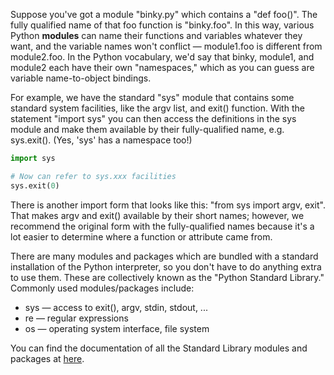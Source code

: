 Suppose you've got a module "binky.py" which contains a "def foo()". The fully qualified name of that foo function is "binky.foo". In this way, various Python **modules** can name their functions and variables whatever they want, and the variable names won't conflict — module1.foo is different from module2.foo. In the Python vocabulary, we'd say that binky, module1, and module2 each have their own "namespaces," which as you can guess are variable name-to-object bindings.

For example, we have the standard "sys" module that contains some standard system facilities, like the argv list, and exit() function. With the statement "import sys" you can then access the definitions in the sys module and make them available by their fully-qualified name, e.g. sys.exit(). (Yes, 'sys' has a namespace too!)
    
```python    
import sys

# Now can refer to sys.xxx facilities
sys.exit(0)
```    

There is another import form that looks like this: "from sys import argv, exit". That makes argv and exit() available by their short names; however, we recommend the original form with the fully-qualified names because it's a lot easier to determine where a function or attribute came from.

There are many modules and packages which are bundled with a standard installation of the Python interpreter, so you don't have to do anything extra to use them. These are collectively known as the "Python Standard Library." Commonly used modules/packages include:

* sys — access to exit(), argv, stdin, stdout, ... 
* re — regular expressions 
* os — operating system interface, file system 

You can find the documentation of all the Standard Library modules and packages at [here](https://docs.python.org/3/library/).
